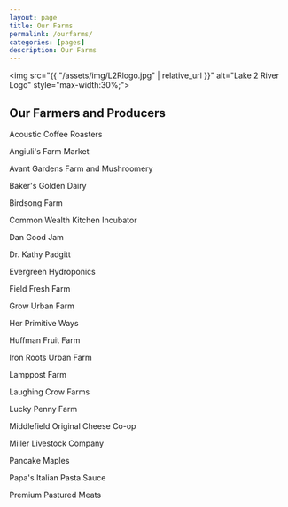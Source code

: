 ```yaml
---
layout: page
title: Our Farms
permalink: /ourfarms/
categories: [pages]
description: Our Farms
---
```


<img src="{{ "/assets/img/L2Rlogo.jpg" | relative_url }}" alt="Lake 2 River Logo" style="max-width:30%;">

## Our Farmers and Producers

Acoustic Coffee Roasters

Angiuli's Farm Market

Avant Gardens Farm and Mushroomery

Baker's Golden Dairy

Birdsong Farm

Common Wealth Kitchen Incubator

Dan Good Jam

Dr. Kathy Padgitt

Evergreen Hydroponics

Field Fresh Farm

Grow Urban Farm

Her Primitive Ways

Huffman Fruit Farm

Iron Roots Urban Farm

Lamppost Farm

Laughing Crow Farms

Lucky Penny Farm

Middlefield Original Cheese Co-op

Miller Livestock Company

Pancake Maples

Papa's Italian Pasta Sauce

Premium Pastured Meats
